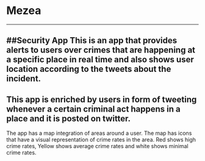 # Mezea
---
##Security App
This is an app that provides alerts to users over crimes that are happening at a specific place in real time  and also  shows user location according to the tweets about the incident.
---
This app is enriched by users in form of tweeting whenever a certain criminal act happens in a place and it is posted on twitter.
---
The app has a map integration of areas around a user. The map has icons that have a visual representation of crime rates in the area. Red shows high crime rates, Yellow shows average crime rates and white shows minimal crime rates.
